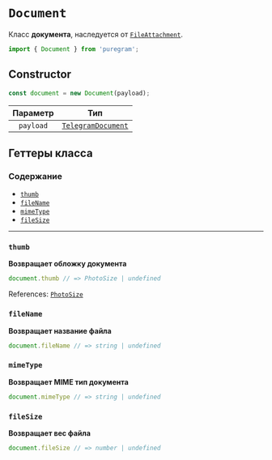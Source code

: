 # `Document`

Класс **документа**, наследуется от [`FileAttachment`](file-attachment.md).

```ts
import { Document } from 'puregram';
```

## Constructor

```ts
const document = new Document(payload);
```

| Параметр  |                                Тип                                |
| :-------: | :---------------------------------------------------------------: |
| `payload` | [`TelegramDocument`](https://core.telegram.org/bots/api#document) |

## Геттеры класса

### Содержание

* [`thumb`](#thumb)
* [`fileName`](#filename)
* [`mimeType`](#mimetype)
* [`fileSize`](#filesize)

---

### `thumb`

**Возвращает обложку документа**

```ts
document.thumb // => PhotoSize | undefined
```

References: [`PhotoSize`](../structures/photo-size.md)

### `fileName`

**Возвращает название файла**

```ts
document.fileName // => string | undefined
```

### `mimeType`

**Возвращает MIME тип документа**

```ts
document.mimeType // => string | undefined
```

### `fileSize`

**Возвращает вес файла**

```ts
document.fileSize // => number | undefined
```
